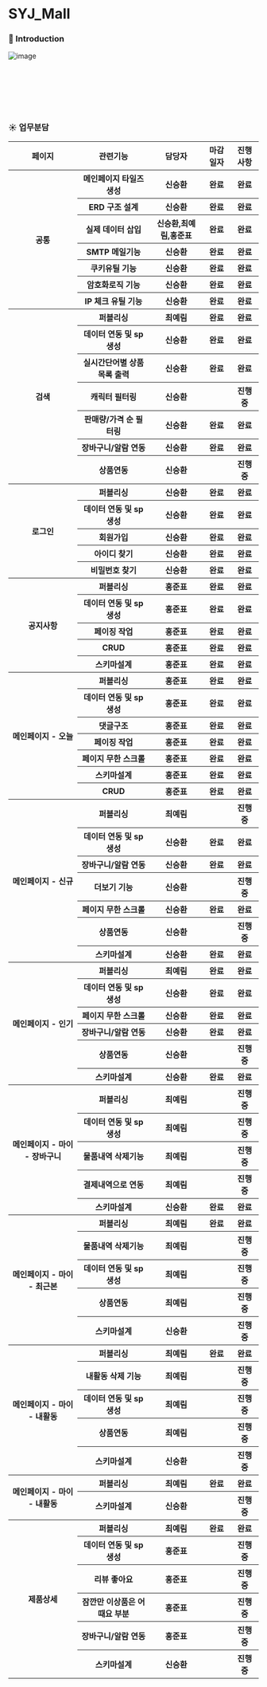 # SYJ_Mall
 
### 👋 Introduction 
![image](https://user-images.githubusercontent.com/67136763/136488166-1babb10e-8a6a-4caa-9f93-320281f9d321.png)



<br/>
<br/>
<br/>
<br/>
<br/>


### :sunny: 업무분담
<table>
		<tr>
			<th>페이지</th>
			<th>관련기능</th>
			<th>담당자</th>
			<th>마감일자</th>
			<th>진행사항</th>
		</tr>
		<tr>
			<th rowspan="7">공통</th>
			<th>메인페이지 타일즈 생성</th>
			<th>신승환</th>
			<th>완료</th>
			<th>완료</th>
		</tr>
		<tr>
			<th>ERD 구조 설계</th>
			<th>신승환</th>
			<th>완료</th>
			<th>완료</th>
		</tr>
		<tr>
			<th>실제 데이터 삽입</th>
			<th>신승환,최예림,홍준표</th>
			<th>완료</th>
			<th>완료</th>
		</tr>
		<tr>
			<th>SMTP 메일기능</th>
			<th>신승환</th>
			<th>완료</th>
			<th>완료</th>
		</tr>
        	<tr>
			<th>쿠키유틸 기능</th>
			<th>신승환</th>
			<th>완료</th>
			<th>완료</th>
		</tr>
        	<tr>
			<th>암호화로직 기능</th>
			<th>신승환</th>
			<th>완료</th>
			<th>완료</th>
		</tr>
       	 	<tr>
			<th>IP 체크 유틸 기능</th>
			<th>신승환</th>
			<th>완료</th>
			<th>완료</th>
		</tr>
        	<tr>
			<th rowspan="7">검색</th>
			<th>퍼블리싱</th>
			<th>최예림</th>
			<th>완료</th>
			<th>완료</th>
		</tr>
        	<tr>
			<th>데이터 연동 및 sp생성</th>
			<th>신승환</th>
			<th>완료</th>
			<th>완료</th>
		</tr>
        	<tr>
			<th>실시간단어별 상품목록 출력</th>
			<th>신승환</th>
			<th>완료</th>
			<th>완료</th>
		</tr>
        	<tr>
			<th>캐릭터 필터링</th>
			<th>신승환</th>
			<th></th>
			<th>진행중</th>
		</tr>
        	<tr>
			<th>판매량/가격 순 필터링</th>
			<th>신승환</th>
			<th>완료</th>
			<th>완료</th>
		</tr>
        	<tr>
			<th>장바구니/알람 연동</th>
			<th>신승환</th>
			<th>완료</th>
			<th>완료</th>
		</tr>
        	<tr>
			<th>상품연동</th>
			<th>신승환</th>
			<th></th>
			<th>진행중</th>
		</tr>
        	<tr>
			<th rowspan="5">로그인</th>
			<th>퍼블리싱</th>
			<th>신승환</th>
			<th>완료</th>
			<th>완료</th>
		</tr>
        	<tr>
			<th>데이터 연동 및 sp생성</th>
			<th>신승환</th>
			<th>완료</th>
			<th>완료</th>
		</tr>
        	<tr>
			<th>회원가입</th>
			<th>신승환</th>
			<th>완료</th>
			<th>완료</th>
		</tr>
        	<tr>
			<th>아이디 찾기</th>
			<th>신승환</th>
			<th>완료</th>
			<th>완료</th>
		</tr>
        	<tr>
			<th>비밀번호 찾기</th>
			<th>신승환</th>
			<th>완료</th>
			<th>완료</th>
		</tr>
        	<tr>
			<th rowspan="5">공지사항</th>
			<th>퍼블리싱</th>
			<th>홍준표</th>
			<th>완료</th>
			<th>완료</th>
		</tr>
        	<tr>
			<th>데이터 연동 및 sp생성</th>
			<th>홍준표</th>
			<th>완료</th>
			<th>완료</th>
		</tr>
        	<tr>
			<th>페이징 작업</th>
			<th>홍준표</th>
			<th>완료</th>
			<th>완료</th>
		</tr>
        	<tr>
			<th>CRUD</th>
			<th>홍준표</th>
			<th>완료</th>
			<th>완료</th>
		</tr>
        	<tr>
			<th>스키마설계</th>
			<th>홍준표</th>
			<th>완료</th>
			<th>완료</th>
		</tr>
        	<tr>
			<th rowspan="7">메인페이지 - 오늘</th>
			<th>퍼블리싱</th>
			<th>홍준표</th>
			<th>완료</th>
			<th>완료</th>
		</tr>
        	<tr>
			<th>데이터 연동 및 sp생성</th>
			<th>홍준표</th>
			<th>완료</th>
			<th>완료</th>
		</tr>
        	<tr>
			<th>댓글구조</th>
			<th>홍준표</th>
			<th>완료</th>
			<th>완료</th>
		</tr>
        	<tr>
			<th>페이징 작업</th>
			<th>홍준표</th>
			<th>완료</th>
			<th>완료</th>
		</tr>
        	<tr>
			<th>페이지 무한 스크롤</th>
			<th>홍준표</th>
			<th>완료</th>
			<th>완료</th>
		</tr>
        	<tr>
			<th>스키마설계</th>
			<th>홍준표</th>
			<th>완료</th>
			<th>완료</th>
		</tr>
        	<tr>
			<th>CRUD</th>
			<th>홍준표</th>
			<th>완료</th>
			<th>완료</th>
		</tr>
        	<tr>
			<th rowspan="7">메인페이지 - 신규</th>
			<th>퍼블리싱</th>
			<th>최예림</th>
			<th></th>
			<th>진행중</th>
		</tr>
        	<tr>
			<th>데이터 연동 및 sp생성</th>
			<th>신승환</th>
			<th>완료</th>
			<th>완료</th>
		</tr>
        	<tr>
			<th>장바구니/알람 연동</th>
			<th>신승환</th>
			<th>완료</th>
			<th>완료</th>
		</tr>
        	<tr>
			<th>더보기 기능</th>
			<th>신승환</th>
			<th></th>
			<th>진행중</th>
		</tr>
        	<tr>
			<th>페이지 무한 스크롤</th>
			<th>신승환</th>
			<th>완료</th>
			<th>완료</th>
		</tr>
        	<tr>
			<th>상품연동</th>
			<th>신승환</th>
			<th></th>
			<th>진행중</th>
		</tr>
        	<tr>
			<th>스키마설계</th>
			<th>신승환</th>
			<th>완료</th>
			<th>완료</th>
		</tr>
        	<tr>
			<th rowspan="6">메인페이지 - 인기</th>
			<th>퍼블리싱</th>
			<th>최예림</th>
			<th>완료</th>
			<th>완료</th>
		</tr>
        	<tr>
			<th>데이터 연동 및 sp생성</th>
			<th>신승환</th>
			<th>완료</th>
			<th>완료</th>
		</tr>
        	<tr>
			<th>페이지 무한 스크롤</th>
			<th>신승환</th>
			<th>완료</th>
			<th>완료</th>
		</tr>
        	<tr>
			<th>장바구니/알람 연동</th>
			<th>신승환</th>
			<th>완료</th>
			<th>완료</th>
		</tr>
        	<tr>
			<th>상품연동</th>
			<th>신승환</th>
			<th></th>
			<th>진행중</th>
		</tr>
        	<tr>
			<th>스키마설계</th>
			<th>신승환</th>
			<th>완료</th>
			<th>완료</th>
		</tr>
        	<tr>
			<th rowspan="5">메인페이지 - 마이 - 장바구니</th>
			<th>퍼블리싱</th>
			<th>최예림</th>
			<th></th>
			<th>진행중</th>
		</tr>
        	<tr>
			<th>데이터 연동 및 sp생성</th>
			<th>최예림</th>
			<th></th>
			<th>진행중</th>
		</tr>
        	<tr>
			<th>물품내역 삭제기능</th>
			<th>최예림</th>
			<th></th>
			<th>진행중</th>
		</tr>
        	<tr>
			<th>결제내역으로 연동</th>
			<th>최예림</th>
			<th></th>
			<th>진행중</th>
		</tr>
        	<tr>
			<th>스키마설계</th>
			<th>신승환</th>
			<th>완료</th>
			<th>완료</th>
		</tr>
       	 	<tr>
			<th rowspan="5">메인페이지 - 마이 - 최근본</th>
			<th>퍼블리싱</th>
			<th>최예림</th>
			<th>완료</th>
			<th>완료</th>
		</tr>
        	<tr>
			<th>물품내역 삭제기능</th>
			<th>최예림</th>
			<th></th>
			<th>진행중</th>
		</tr>
        	<tr>
			<th>데이터 연동 및 sp생성</th>
			<th>최예림</th>
			<th></th>
			<th>진행중</th>
		</tr>
        	<tr>
			<th>상품연동</th>
			<th>최예림</th>
			<th></th>
			<th>진행중</th>
		</tr>
        	<tr>
			<th>스키마설계</th>
			<th>신승환</th>
			<th></th>
			<th>진행중</th>
		</tr>
        	<tr>
			<th rowspan="5">메인페이지 - 마이 - 내활동</th>
			<th>퍼블리싱</th>
			<th>최예림</th>
			<th>완료</th>
			<th>완료</th>
		</tr>
        	<tr>
			<th>내활동 삭제 기능</th>
			<th>최예림</th>
			<th></th>
			<th>진행중</th>
		</tr>
        	<tr>
			<th>데이터 연동 및 sp생성</th>
			<th>최예림</th>
			<th></th>
			<th>진행중</th>
		</tr>
        	<tr>
			<th>상품연동</th>
			<th>최예림</th>
			<th></th>
			<th>진행중</th>
		</tr>
        	<tr>
			<th>스키마설계</th>
			<th>신승환</th>
			<th></th>
			<th>진행중</th>
		</tr>
        	<tr>
			<th rowspan="2">메인페이지 - 마이 - 내활동</th>
			<th>퍼블리싱</th>
			<th>최예림</th>
			<th>완료</th>
			<th>완료</th>
		</tr>
        	<tr>
			<th>스키마설계</th>
			<th>신승환</th>
			<th></th>
			<th>진행중</th>
		</tr>
        	<tr>
			<th rowspan="6">제품상세</th>
			<th>퍼블리싱</th>
			<th>최예림</th>
			<th>완료</th>
			<th>완료</th>
		</tr>
        	<tr>
			<th>데이터 연동 및 sp생성</th>
			<th>홍준표</th>
			<th></th>
			<th>진행중</th>
		</tr>
        	<tr>
			<th>리뷰 좋아요</th>
			<th>홍준표</th>
			<th></th>
			<th>진행중</th>
		</tr>
        	<tr>
			<th>잠깐만 이상품은 어때요 부분</th>
			<th>홍준표</th>
			<th></th>
			<th>진행중</th>
		</tr>
        	<tr>
			<th>장바구니/알람 연동</th>
			<th>홍준표</th>
			<th></th>
			<th>진행중</th>
		</tr>
        	<tr>
			<th>스키마설계</th>
			<th>신승환</th>
			<th></th>
			<th>진행중</th>
		</tr>
        
</table>


